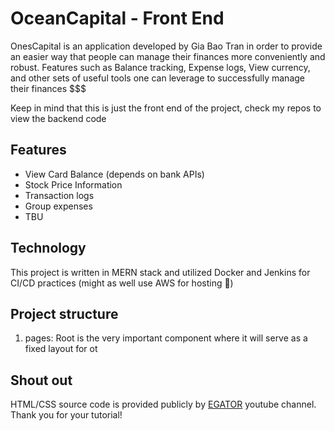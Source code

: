 # OceanCapital - Front End

OnesCapital is an application developed by Gia Bao Tran in order to provide an easier way that people can manage their finances more conveniently and robust. Features such as Balance tracking, Expense logs, View currency, and other sets of useful tools one can leverage to successfully manage their finances $$$

Keep in mind that this is just the front end of the project, check my repos to view the backend code

## Features

- View Card Balance (depends on bank APIs)
- Stock Price Information
- Transaction logs
- Group expenses
- TBU

## Technology

This project is written in MERN stack and utilized Docker and Jenkins for CI/CD practices (might as well use AWS for hosting 🤔)

## Project structure
1. pages: Root is the very important component where it will serve as a fixed layout for ot 

## Shout out

HTML/CSS source code is provided publicly by [EGATOR](https://www.youtube.com/@EGATORTUTORIALS) youtube channel.
Thank you for your tutorial!

